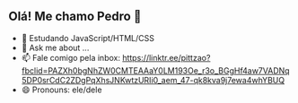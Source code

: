 ## Olá! Me chamo Pedro 👋

- 🌱 Estudando JavaScript/HTML/CSS
- 💬 Ask me about ...
- 📫 Fale comigo pela inbox: https://linktr.ee/pittzao?fbclid=PAZXh0bgNhZW0CMTEAAaY0LM193Oe_r3o_BGgHf4aw7VADNq5DP0srCdC2ZDgPqXhsJNKwtzURIi0_aem_47-qk8kva9j7ewa4whYBUQ
- 😄 Pronouns: ele/dele  
